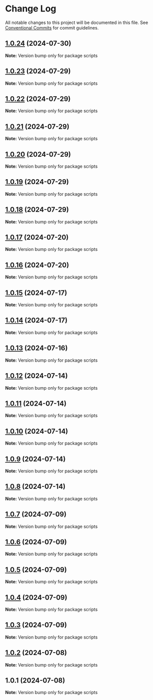 # Change Log

All notable changes to this project will be documented in this file.
See [Conventional Commits](https://conventionalcommits.org) for commit guidelines.

## [1.0.24](https://github.com/Kallenju/notes/compare/scripts@1.0.23...scripts@1.0.24) (2024-07-30)

**Note:** Version bump only for package scripts

## [1.0.23](https://github.com/Kallenju/notes/compare/scripts@1.0.22...scripts@1.0.23) (2024-07-29)

**Note:** Version bump only for package scripts

## [1.0.22](https://github.com/Kallenju/notes/compare/scripts@1.0.21...scripts@1.0.22) (2024-07-29)

**Note:** Version bump only for package scripts

## [1.0.21](https://github.com/Kallenju/notes/compare/scripts@1.0.20...scripts@1.0.21) (2024-07-29)

**Note:** Version bump only for package scripts

## [1.0.20](https://github.com/Kallenju/notes/compare/scripts@1.0.19...scripts@1.0.20) (2024-07-29)

**Note:** Version bump only for package scripts

## [1.0.19](https://github.com/Kallenju/notes/compare/scripts@1.0.18...scripts@1.0.19) (2024-07-29)

**Note:** Version bump only for package scripts

## [1.0.18](https://github.com/Kallenju/notes/compare/scripts@1.0.17...scripts@1.0.18) (2024-07-29)

**Note:** Version bump only for package scripts

## [1.0.17](https://github.com/Kallenju/notes/compare/scripts@1.0.16...scripts@1.0.17) (2024-07-20)

**Note:** Version bump only for package scripts

## [1.0.16](https://github.com/Kallenju/notes/compare/scripts@1.0.15...scripts@1.0.16) (2024-07-20)

**Note:** Version bump only for package scripts

## [1.0.15](https://github.com/Kallenju/notes/compare/scripts@1.0.14...scripts@1.0.15) (2024-07-17)

**Note:** Version bump only for package scripts

## [1.0.14](https://github.com/Kallenju/notes/compare/scripts@1.0.13...scripts@1.0.14) (2024-07-17)

**Note:** Version bump only for package scripts

## [1.0.13](https://github.com/Kallenju/notes/compare/scripts@1.0.12...scripts@1.0.13) (2024-07-16)

**Note:** Version bump only for package scripts

## [1.0.12](https://github.com/Kallenju/notes/compare/scripts@1.0.11...scripts@1.0.12) (2024-07-14)

**Note:** Version bump only for package scripts

## [1.0.11](https://github.com/Kallenju/notes/compare/scripts@1.0.10...scripts@1.0.11) (2024-07-14)

**Note:** Version bump only for package scripts

## [1.0.10](https://github.com/Kallenju/notes/compare/scripts@1.0.9...scripts@1.0.10) (2024-07-14)

**Note:** Version bump only for package scripts

## [1.0.9](https://github.com/Kallenju/notes/compare/scripts@1.0.8...scripts@1.0.9) (2024-07-14)

**Note:** Version bump only for package scripts

## [1.0.8](https://github.com/Kallenju/notes/compare/scripts@1.0.7...scripts@1.0.8) (2024-07-14)

**Note:** Version bump only for package scripts

## [1.0.7](https://github.com/Kallenju/notes/compare/scripts@1.0.6...scripts@1.0.7) (2024-07-09)

**Note:** Version bump only for package scripts

## [1.0.6](https://github.com/Kallenju/notes/compare/scripts@1.0.5...scripts@1.0.6) (2024-07-09)

**Note:** Version bump only for package scripts

## [1.0.5](https://github.com/Kallenju/notes/compare/scripts@1.0.4...scripts@1.0.5) (2024-07-09)

**Note:** Version bump only for package scripts

## [1.0.4](https://github.com/Kallenju/notes/compare/scripts@1.0.3...scripts@1.0.4) (2024-07-09)

**Note:** Version bump only for package scripts

## [1.0.3](https://github.com/Kallenju/notes/compare/scripts@1.0.2...scripts@1.0.3) (2024-07-09)

**Note:** Version bump only for package scripts

## [1.0.2](https://github.com/Kallenju/notes/compare/scripts@1.0.1...scripts@1.0.2) (2024-07-08)

**Note:** Version bump only for package scripts

## 1.0.1 (2024-07-08)

**Note:** Version bump only for package scripts
